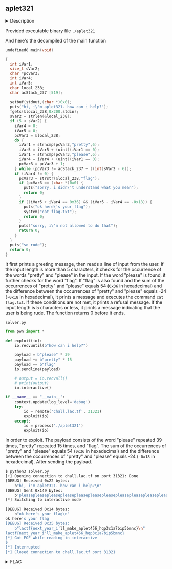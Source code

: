 ## aplet321

<details>
  <summary>Description</summary>
  
  > Author: kaiphait <br>
  > Unlike Aplet123, Aplet321 might give you the flag if you beg him enough.
  
  [Dockerfile](Dockerfile) <br>
  [aplet321](aplet321)
</details>

Provided executable binary file `./aplet321`

And here's the decompiled of the main function

```c
undefined8 main(void)

{
  int iVar1;
  size_t sVar2;
  char *pcVar3;
  int iVar4;
  int iVar5;
  char local_238;
  char acStack_237 [519];
  
  setbuf(stdout,(char *)0x0);
  puts("hi, i\'m aplet321. how can i help?");
  fgets(&local_238,0x200,stdin);
  sVar2 = strlen(&local_238);
  if (5 < sVar2) {
    iVar4 = 0;
    iVar5 = 0;
    pcVar3 = &local_238;
    do {
      iVar1 = strncmp(pcVar3,"pretty",6);
      iVar5 = iVar5 + (uint)(iVar1 == 0);
      iVar1 = strncmp(pcVar3,"please",6);
      iVar4 = iVar4 + (uint)(iVar1 == 0);
      pcVar3 = pcVar3 + 1;
    } while (pcVar3 != acStack_237 + ((int)sVar2 - 6));
    if (iVar4 != 0) {
      pcVar3 = strstr(&local_238,"flag");
      if (pcVar3 == (char *)0x0) {
        puts("sorry, i didn\'t understand what you mean");
        return 0;
      }
      if ((iVar5 + iVar4 == 0x36) && (iVar5 - iVar4 == -0x18)) {
        puts("ok here\'s your flag");
        system("cat flag.txt");
        return 0;
      }
      puts("sorry, i\'m not allowed to do that");
      return 0;
    }
  }
  puts("so rude");
  return 0;
}
```

It first prints a greeting message, then reads a line of input from the user. If the input length is more than 5 characters, it checks for the occurrence of the words "pretty" and "please" in the input. If the word "please" is found, it further checks for the word "flag". If "flag" is also found and the sum of the occurrences of "pretty" and "please" equals 54 (`0x36` in hexadecimal) and the difference between the occurrences of "pretty" and "please" equals -24 (`-0x18` in hexadecimal), it prints a message and executes the command `cat flag.txt`. If these conditions are not met, it prints a refusal message. If the input length is 5 characters or less, it prints a message indicating that the user is being rude. The function returns 0 before it ends.


`solver.py` <br>
```py
from pwn import *

def exploit(io):
    io.recvuntil(b"how can i help?")

    payload = b"please" * 39
    payload += b"pretty" * 15
    payload += b"flag"
    io.sendline(payload)

    # output = io.recvall()
    # print(output)
    io.interactive()

if __name__ == "__main__":
    context.update(log_level='debug')
    try:
        io = remote('chall.lac.tf', 31321)
        exploit(io)
    except:
        io = process('./aplet321')
        exploit(io)
```


In order to exploit. The payload consists of the word "please" repeated 39 times, "pretty" repeated 15 times, and "flag". The sum of the occurrences of "pretty" and "please" equals 54 (`0x36` in hexadecimal) and the difference between the occurrences of "pretty" and "please" equals -24 (`-0x18` in hexadecimal). After sending the payload.

```bash
$ python3 solver.py
[+] Opening connection to chall.lac.tf on port 31321: Done
[DEBUG] Received 0x22 bytes:
    b"hi, i'm aplet321. how can i help?\n"
[DEBUG] Sent 0x149 bytes:
    b'pleasepleasepleasepleasepleasepleasepleasepleasepleasepleasepleasepleasepleasepleasepleasepleasepleasepleasepleasepleasepleasepleasepleasepleasepleasepleasepleasepleasepleasepleasepleasepleasepleasepleasepleasepleasepleasepleasepleaseprettyprettyprettyprettyprettyprettyprettyprettyprettyprettyprettyprettyprettyprettyprettyflag\n'
[*] Switching to interactive mode

[DEBUG] Received 0x14 bytes:
    b"ok here's your flag\n"
ok here's your flag
[DEBUG] Received 0x35 bytes:
    b"lactf{next_year_i'll_make_aplet456_hqp3c1a7bip5bmnc}\n"
lactf{next_year_i'll_make_aplet456_hqp3c1a7bip5bmnc}
[*] Got EOF while reading in interactive
$
[*] Interrupted
[*] Closed connection to chall.lac.tf port 31321
```



<details>
  <summary>FLAG</summary>
  
  > `lactf{not_what_forgive_and_forget_means}`
    
</details>
